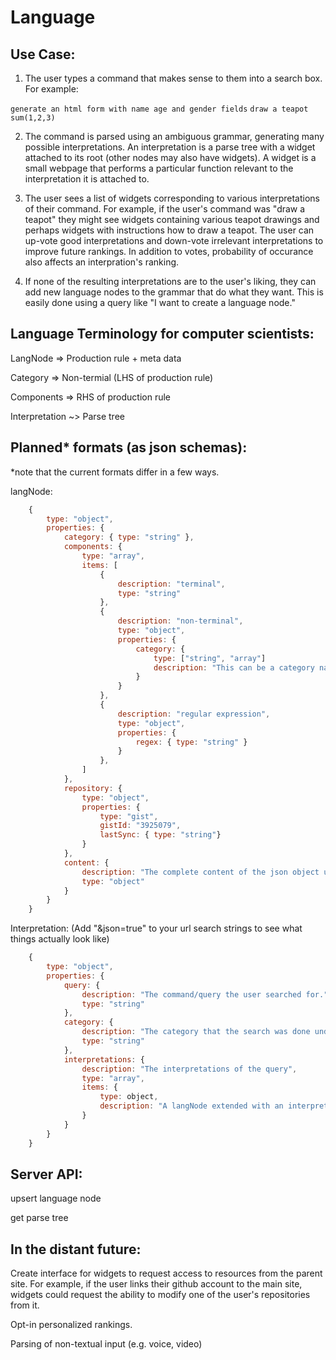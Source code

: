 Language
========

Use Case:
---------
1. The user types a command that makes sense to them into a search box. For example:

  `generate an html form with name age and gender fields`
  `draw a teapot`
  `sum(1,2,3)`

2. The command is parsed using an ambiguous grammar, generating many possible interpretations.
An interpretation is a parse tree with a widget attached to its root (other nodes may also have widgets). 
A widget is a small webpage that performs a particular function relevant to the interpretation it is attached to. 

3. The user sees a list of widgets corresponding to various interpretations of their command. For example, if the user's command was "draw a teapot" they might see widgets containing various teapot drawings and perhaps widgets with instructions how to draw a teapot. The user can up-vote good interpretations and down-vote irrelevant interpretations to improve future rankings. In addition to votes, probability of occurance also affects an interpration's ranking. 

4. If none of the resulting interpretations are to the user's liking, they can add new language nodes to the grammar that do what they want. This is easily done using a query like "I want to create a language node."


Language Terminology for computer scientists:
---------------------------------------------

  LangNode => Production rule + meta data
  
  Category => Non-termial (LHS of production rule)
  
  Components => RHS of production rule
  
  Interpretation ~> Parse tree


Planned* formats (as json schemas):
----------------------------------

*note that the current formats differ in a few ways.

langNode:

```javascript
    {
        type: "object",
        properties: {
            category: { type: "string" },
            components: {
                type: "array",
                items: [
                    {
                        description: "terminal",
                        type: "string"
                    },
                    {
                        description: "non-terminal",
                        type: "object",
                        properties: {
                            category: {
                                type: ["string", "array"]
                                description: "This can be a category name (which corresponds to an array of language nodes in the database) or an array of language nodes defined inline.",
                            }
                        }
                    },
                    {
                        description: "regular expression",
                        type: "object",
                        properties: {
                            regex: { type: "string" }
                        }
                    },
                ]
            },
            repository: {
                type: "object",
                properties: {
                    type: "gist",
                    gistId: "3925079",
                    lastSync: { type: "string"}
                }
            },
            content: {
                description: "The complete content of the json object used to construct this langNode. You can put any metadata you want here.",
                type: "object"
            }
        }
    }
```

Interpretation: (Add "&json=true" to your url search strings to see what things actually look like)

```javascript
    {
        type: "object",
        properties: {
            query: {
                description: "The command/query the user searched for.",
                type: "string"
            },
            category: {
                description: "The category that the search was done under. (e.g. main/science/code)",
                type: "string"
            },
            interpretations: {
                description: "The interpretations of the query",
                type: "array",
                items: {
                    type: object,
                    description: "A langNode extended with an interpretations array like this one."
                }
            }
        }
    }
```

Server API:
---------------

upsert language node

get parse tree


In the distant future:
---------------------

Create interface for widgets to request access to resources from the parent site. For example, if the user links their github account to the main site, widgets could request the ability to modify one of the user's repositories from it.

Opt-in personalized rankings.

Parsing of non-textual input (e.g. voice, video)
